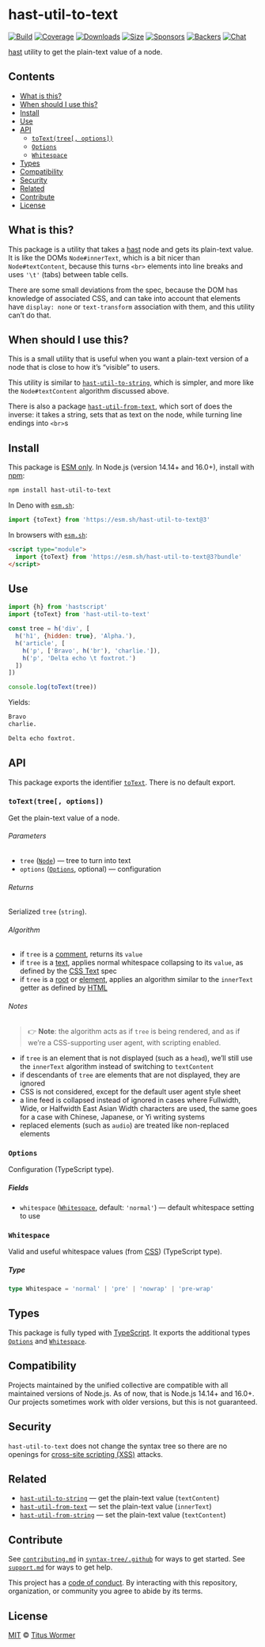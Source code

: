 # hast-util-to-text

[![Build][build-badge]][build]
[![Coverage][coverage-badge]][coverage]
[![Downloads][downloads-badge]][downloads]
[![Size][size-badge]][size]
[![Sponsors][sponsors-badge]][collective]
[![Backers][backers-badge]][collective]
[![Chat][chat-badge]][chat]

[hast][] utility to get the plain-text value of a node.

## Contents

*   [What is this?](#what-is-this)
*   [When should I use this?](#when-should-i-use-this)
*   [Install](#install)
*   [Use](#use)
*   [API](#api)
    *   [`toText(tree[, options])`](#totexttree-options)
    *   [`Options`](#options)
    *   [`Whitespace`](#whitespace)
*   [Types](#types)
*   [Compatibility](#compatibility)
*   [Security](#security)
*   [Related](#related)
*   [Contribute](#contribute)
*   [License](#license)

## What is this?

This package is a utility that takes a [hast][] node and gets its plain-text
value.
It is like the DOMs `Node#innerText`, which is a bit nicer than
`Node#textContent`, because this turns `<br>` elements into line breaks and
uses `'\t'` (tabs) between table cells.

There are some small deviations from the spec, because the DOM has knowledge of
associated CSS, and can take into account that elements have `display: none` or
`text-transform` association with them, and this utility can’t do that.

## When should I use this?

This is a small utility that is useful when you want a plain-text version of a
node that is close to how it’s “visible” to users.

This utility is similar to [`hast-util-to-string`][hast-util-to-string], which
is simpler, and more like the `Node#textContent` algorithm discussed above.

There is also a package [`hast-util-from-text`][hast-util-from-text], which sort
of does the inverse: it takes a string, sets that as text on the node, while
turning line endings into `<br>`s

## Install

This package is [ESM only][esm].
In Node.js (version 14.14+ and 16.0+), install with [npm][]:

```sh
npm install hast-util-to-text
```

In Deno with [`esm.sh`][esmsh]:

```js
import {toText} from 'https://esm.sh/hast-util-to-text@3'
```

In browsers with [`esm.sh`][esmsh]:

```html
<script type="module">
  import {toText} from 'https://esm.sh/hast-util-to-text@3?bundle'
</script>
```

## Use

```js
import {h} from 'hastscript'
import {toText} from 'hast-util-to-text'

const tree = h('div', [
  h('h1', {hidden: true}, 'Alpha.'),
  h('article', [
    h('p', ['Bravo', h('br'), 'charlie.']),
    h('p', 'Delta echo \t foxtrot.')
  ])
])

console.log(toText(tree))
```

Yields:

```txt
Bravo
charlie.

Delta echo foxtrot.
```

## API

This package exports the identifier [`toText`][totext].
There is no default export.

### `toText(tree[, options])`

Get the plain-text value of a node.

###### Parameters

*   `tree` ([`Node`][node])
    — tree to turn into text
*   `options` ([`Options`][options], optional)
    — configuration

###### Returns

Serialized `tree` (`string`).

###### Algorithm

*   if `tree` is a [comment][], returns its `value`
*   if `tree` is a [text][], applies normal whitespace collapsing to its
    `value`, as defined by the [CSS Text][css] spec
*   if `tree` is a [root][] or [element][], applies an algorithm similar to the
    `innerText` getter as defined by [HTML][]

###### Notes

> 👉 **Note**: the algorithm acts as if `tree` is being rendered, and as if
> we’re a CSS-supporting user agent, with scripting enabled.

*   if `tree` is an element that is not displayed (such as a `head`), we’ll
    still use the `innerText` algorithm instead of switching to `textContent`
*   if descendants of `tree` are elements that are not displayed, they are
    ignored
*   CSS is not considered, except for the default user agent style sheet
*   a line feed is collapsed instead of ignored in cases where Fullwidth, Wide,
    or Halfwidth East Asian Width characters are used, the same goes for a case
    with Chinese, Japanese, or Yi writing systems
*   replaced elements (such as `audio`) are treated like non-replaced elements

### `Options`

Configuration (TypeScript type).

##### Fields

*   `whitespace` ([`Whitespace`][whitespace], default: `'normal'`)
    — default whitespace setting to use

### `Whitespace`

Valid and useful whitespace values (from [CSS][]) (TypeScript type).

##### Type

```ts
type Whitespace = 'normal' | 'pre' | 'nowrap' | 'pre-wrap'
```

## Types

This package is fully typed with [TypeScript][].
It exports the additional types [`Options`][options] and
[`Whitespace`][whitespace].

## Compatibility

Projects maintained by the unified collective are compatible with all maintained
versions of Node.js.
As of now, that is Node.js 14.14+ and 16.0+.
Our projects sometimes work with older versions, but this is not guaranteed.

## Security

`hast-util-to-text` does not change the syntax tree so there are no
openings for [cross-site scripting (XSS)][xss] attacks.

## Related

*   [`hast-util-to-string`](https://github.com/rehypejs/rehype-minify/tree/main/packages/hast-util-to-string)
    — get the plain-text value (`textContent`)
*   [`hast-util-from-text`](https://github.com/syntax-tree/hast-util-from-text)
    — set the plain-text value (`innerText`)
*   [`hast-util-from-string`](https://github.com/rehypejs/rehype-minify/tree/main/packages/hast-util-from-string)
    — set the plain-text value (`textContent`)

## Contribute

See [`contributing.md`][contributing] in [`syntax-tree/.github`][health] for
ways to get started.
See [`support.md`][support] for ways to get help.

This project has a [code of conduct][coc].
By interacting with this repository, organization, or community you agree to
abide by its terms.

## License

[MIT][license] © [Titus Wormer][author]

<!-- Definitions -->

[build-badge]: https://github.com/syntax-tree/hast-util-to-text/workflows/main/badge.svg

[build]: https://github.com/syntax-tree/hast-util-to-text/actions

[coverage-badge]: https://img.shields.io/codecov/c/github/syntax-tree/hast-util-to-text.svg

[coverage]: https://codecov.io/github/syntax-tree/hast-util-to-text

[downloads-badge]: https://img.shields.io/npm/dm/hast-util-to-text.svg

[downloads]: https://www.npmjs.com/package/hast-util-to-text

[size-badge]: https://img.shields.io/bundlephobia/minzip/hast-util-to-text.svg

[size]: https://bundlephobia.com/result?p=hast-util-to-text

[sponsors-badge]: https://opencollective.com/unified/sponsors/badge.svg

[backers-badge]: https://opencollective.com/unified/backers/badge.svg

[collective]: https://opencollective.com/unified

[chat-badge]: https://img.shields.io/badge/chat-discussions-success.svg

[chat]: https://github.com/syntax-tree/unist/discussions

[npm]: https://docs.npmjs.com/cli/install

[esm]: https://gist.github.com/sindresorhus/a39789f98801d908bbc7ff3ecc99d99c

[esmsh]: https://esm.sh

[typescript]: https://www.typescriptlang.org

[license]: license

[author]: https://wooorm.com

[health]: https://github.com/syntax-tree/.github

[contributing]: https://github.com/syntax-tree/.github/blob/main/contributing.md

[support]: https://github.com/syntax-tree/.github/blob/main/support.md

[coc]: https://github.com/syntax-tree/.github/blob/main/code-of-conduct.md

[html]: https://html.spec.whatwg.org/multipage/dom.html#the-innertext-idl-attribute

[css]: https://drafts.csswg.org/css-text/#white-space-phase-1

[hast-util-to-string]: https://github.com/rehypejs/rehype-minify/tree/main/packages/hast-util-to-string

[hast-util-from-text]: https://github.com/syntax-tree/hast-util-from-text

[hast]: https://github.com/syntax-tree/hast

[node]: https://github.com/syntax-tree/hast#nodes

[root]: https://github.com/syntax-tree/hast#root

[comment]: https://github.com/syntax-tree/hast#comment

[text]: https://github.com/syntax-tree/hast#text

[element]: https://github.com/syntax-tree/hast#element

[xss]: https://en.wikipedia.org/wiki/Cross-site_scripting

[totext]: #totexttree-options

[options]: #options

[whitespace]: #whitespace
